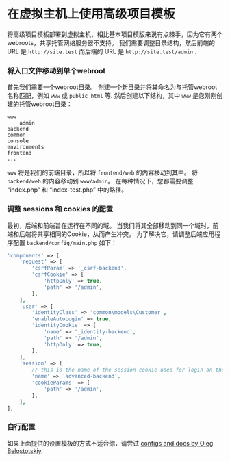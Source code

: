 在虚拟主机上使用高级项目模板
==================================

将高级项目模板部署到虚拟主机，相比基本项目模版来说有点棘手，因为它有两个webroots，共享托管网络服务器不支持。 我们需要调整目录结构，然后前端的 URL 是 `http://site.test` 而后端的 URL 是 `http://site.test/admin` . 

### 将入口文件移动到单个webroot

首先我们需要一个webroot目录。 创建一个新目录并将其命名为与托管webroot名称匹配，例如 `www` 或 `public_html` 等. 然后创建以下结构，其中 `www` 是您刚刚创建的托管webroot目录：

```
www
    admin
backend
common
console
environments
frontend
...
```

`www` 将是我们的前端目录，所以将 `frontend/web` 的内容移动到其中。 将 `backend/web` 的内容移动到 `www/admin`。 在每种情况下，您都需要调整 “index.php” 和 “index-test.php” 中的路径。

### 调整 sessions 和 cookies 的配置

最初，后端和前端旨在运行在不同的域。 当我们将其全部移动到同一个域时，前端和后端将共享相同的Cookie，从而产生冲突。 为了解决它，请调整后端应用程序配置 `backend/config/main.php` 如下：

```php
'components' => [
    'request' => [
        'csrfParam' => '_csrf-backend',
        'csrfCookie' => [
            'httpOnly' => true,
            'path' => '/admin',
        ],
    ],
    'user' => [
        'identityClass' => 'common\models\Customer',
        'enableAutoLogin' => true,
        'identityCookie' => [
            'name' => '_identity-backend',
            'path' => '/admin',
            'httpOnly' => true,
        ],
    ],
    'session' => [
        // this is the name of the session cookie used for login on the backend
        'name' => 'advanced-backend',
        'cookieParams' => [
            'path' => '/admin',
        ],
    ],
],
```

### 自行配置

如果上面提供的设置模板的方式不适合你，请尝试
[configs and docs by Oleg Belostotskiy](https://github.com/mickgeek/yii2-advanced-one-domain-config).
